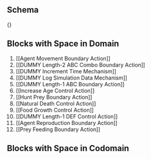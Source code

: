 ## Schema

{}

## Blocks with Space in Domain
1. [[Agent Movement Boundary Action]]
2. [[DUMMY Length-2 ABC Combo Boundary Action]]
3. [[DUMMY Increment Time Mechanism]]
4. [[DUMMY Log Simulation Data Mechanism]]
5. [[DUMMY Length-1 ABC Boundary Action]]
6. [[Increase Age Control Action]]
7. [[Hunt Prey Boundary Action]]
8. [[Natural Death Control Action]]
9. [[Food Growth Control Action]]
10. [[DUMMY Length-1 DEF Control Action]]
11. [[Agent Reproduction Boundary Action]]
12. [[Prey Feeding Boundary Action]]

## Blocks with Space in Codomain

